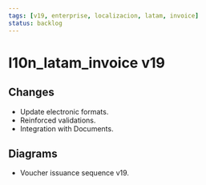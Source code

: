 ```yaml
---
tags: [v19, enterprise, localizacion, latam, invoice]
status: backlog
---
```

# l10n_latam_invoice v19

## Changes
- Update electronic formats.
- Reinforced validations.
- Integration with Documents.

## Diagrams
- Voucher issuance sequence v19.




